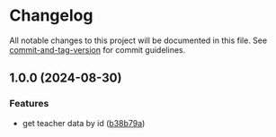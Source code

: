 # Changelog

All notable changes to this project will be documented in this file. See [commit-and-tag-version](https://github.com/absolute-version/commit-and-tag-version) for commit guidelines.

## 1.0.0 (2024-08-30)


### Features

* get teacher data by id ([b38b79a](https://github.com/spicy-tomato/xavier-dotnet/commit/b38b79a0f8dbe74da5c6a3f1d68df4a726c42aba))
